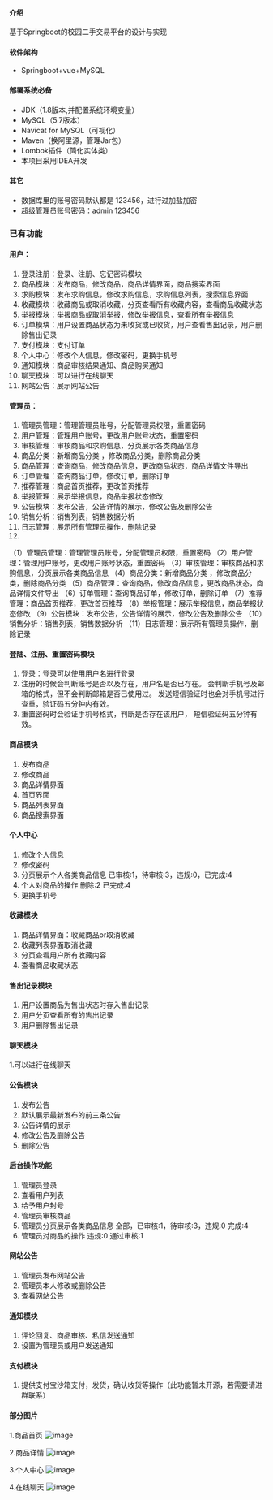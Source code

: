 #### 介绍
基于Springboot的校园二手交易平台的设计与实现

#### 软件架构
- Springboot+vue+MySQL

#### 部署系统必备
- JDK（1.8版本,并配置系统环境变量）
- MySQL（5.7版本）
- Navicat for MySQL（可视化）
- Maven（换阿里源，管理Jar包）
- Lombok插件（简化实体类）
- 本项目采用IDEA开发
  
#### 其它
- 数据库里的账号密码默认都是 123456，进行过加盐加密
- 超级管理员账号密码：admin  123456

### 已有功能

#### 用户：
  1. 登录注册：登录、注册、忘记密码模块
  2. 商品模块：发布商品，修改商品，商品详情界面，商品搜索界面
  3. 求购模块：发布求购信息，修改求购信息，求购信息列表，搜索信息界面
  4. 收藏模块：收藏商品或取消收藏，分页查看所有收藏内容，查看商品收藏状态
  5. 举报模块：举报商品或取消举报，修改举报信息，查看所有举报信息
  6. 订单模块：用户设置商品状态为未收货或已收货，用户查看售出记录，用户删除售出记录
  7. 支付模块：支付订单
  8. 个人中心：修改个人信息，修改密码，更换手机号
  9. 通知模块：商品审核结果通知、商品购买通知
  10. 聊天模块：可以进行在线聊天
  11. 网站公告：展示网站公告

#### 管理员：
  1. 管理员管理：管理管理员账号，分配管理员权限，重置密码 
  2. 用户管理：管理用户账号，更改用户账号状态，重置密码
  3. 审核管理：审核商品和求购信息，分页展示各类商品信息
  4. 商品分类：新增商品分类 ，修改商品分类，删除商品分类
  5. 商品管理：查询商品，修改商品信息，更改商品状态，商品详情文件导出
  6. 订单管理：查询商品订单，修改订单，删除订单
  7. 推荐管理：商品首页推荐，更改首页推荐
  8. 举报管理：展示举报信息，商品举报状态修改
  9. 公告模块：发布公告，公告详情的展示，修改公告及删除公告
  10. 销售分析：销售列表，销售数据分析
  11. 日志管理：展示所有管理员操作，删除记录
  12. 
（1）管理员管理：管理管理员账号，分配管理员权限，重置密码 
（2）用户管理：管理用户账号，更改用户账号状态，重置密码
（3）审核管理：审核商品和求购信息，分页展示各类商品信息
（4）商品分类：新增商品分类 ，修改商品分类，删除商品分类
（5）商品管理：查询商品，修改商品信息，更改商品状态，商品详情文件导出
（6）订单管理：查询商品订单，修改订单，删除订单
（7）推荐管理：商品首页推荐，更改首页推荐
（8）举报管理：展示举报信息，商品举报状态修改
（9）公告模块：发布公告，公告详情的展示，修改公告及删除公告
（10）销售分析：销售列表，销售数据分析
（11）日志管理：展示所有管理员操作，删除记录


  #### 登陆、注册、重置密码模块
  1. 登录：登录可以使用用户名进行登录
  2. 注册的时候会判断账号是否以及存在，用户名是否已存在。
     会判断手机号及邮箱的格式，但不会判断邮箱是否已使用过。
     发送短信验证时也会对手机号进行查重，验证码五分钟内有效。
  3. 重置密码时会验证手机号格式，判断是否存在该用户，  短信验证码五分钟有效。 

  #### 商品模块
  1. 发布商品
  2. 修改商品
  3. 商品详情界面
  4. 首页界面
  5. 商品列表界面
  6. 商品搜索界面

  #### 个人中心
  1. 修改个人信息
  2. 修改密码
  3. 分页展示个人各类商品信息 已审核:1，待审核:3，违规:0，已完成:4
  4. 个人对商品的操作 删除:2  已完成:4
  5. 更换手机号

  #### 收藏模块
  1. 商品详情界面：收藏商品or取消收藏
  2. 收藏列表界面取消收藏
  3. 分页查看用户所有收藏内容
  4. 查看商品收藏状态

  #### 售出记录模块
  1. 用户设置商品为售出状态时存入售出记录
  2. 用户分页查看所有的售出记录
  3. 用户删除售出记录

  #### 聊天模块
  1.可以进行在线聊天
  
  #### 公告模块
  1. 发布公告
  2. 默认展示最新发布的前三条公告
  3. 公告详情的展示
  4. 修改公告及删除公告
  5. 删除公告

  #### 后台操作功能
  1. 管理员登录
  2. 查看用户列表
  3. 给予用户封号
  4. 管理员审核商品
  5. 管理员分页展示各类商品信息 全部，已审核:1，待审核:3，违规:0 完成:4
  6. 管理员对商品的操作 违规:0 通过审核:1

  #### 网站公告
  1. 管理员发布网站公告
  2. 管理员本人修改或删除公告
  3. 查看网站公告

  #### 通知模块
  1. 评论回复、商品审核、私信发送通知
  2. 设置为管理员或用户发送通知
  
  #### 支付模块
  1. 提供支付宝沙箱支付，发货，确认收货等操作（此功能暂未开源，若需要请进群联系）


  #### 部分图片
  1.商品首页
![image](https://user-images.githubusercontent.com/46672076/110750258-2c425680-827d-11eb-866f-395e779aa527.png)
  
  2.商品详情
![image](https://user-images.githubusercontent.com/46672076/110750317-42e8ad80-827d-11eb-8999-32f8b9f4be70.png)
  
  3.个人中心
![image](https://user-images.githubusercontent.com/46672076/110750402-614ea900-827d-11eb-8ec0-230600cd73b3.png)
  
  4.在线聊天
![image](https://user-images.githubusercontent.com/46672076/110750750-e8038600-827d-11eb-91ed-2491d22251c0.png)


